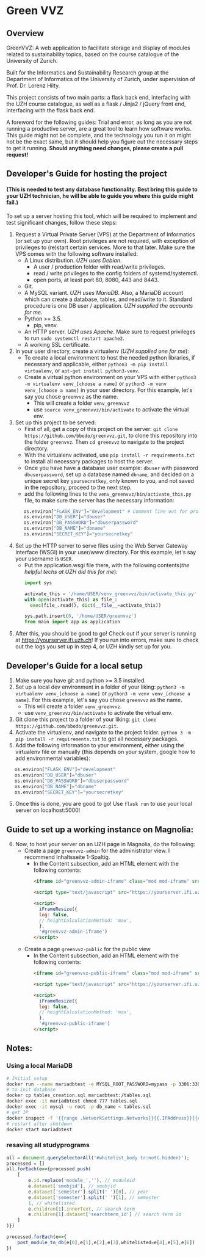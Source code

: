 # Green VVZ
## Overview
GreenVVZ: A web application to  facilitate storage and display of modules related to sustainability topics, based on the course catalogue of the University of Zurich.

Built for the Informatics and Sustainability Research group at the Department of Informatics of the University of Zurich, under supervision of Prof. Dr. Lorenz Hilty.

This project consists of two main parts: a flask back end, interfacing with the UZH course catalogue, as well as a flask / Jinja2 / jQuery front end, interfacing with the flask back end.

A foreword for the following guides: Trial and error, as long as you are not running a productive server, are a great tool to learn how software works. This guide might not be complete, and the technology you run it on might not be the exact same, but it should help you figure out the necessary steps to get it running. **Should anything need changes, please create a pull request!**

## Developer's Guide for hosting the project 
#### (This is needed to test any database functionality. Best bring this guide to your UZH technician, he will be able to guide you where this guide might fail.)
To set up a server hosting this tool, which will be required to implement and test significant changes, follow these steps:

1. Request a Virtual Private Server (VPS) at the Department of Informatics (or set up your own). Root privileges are not required, with exception of privileges to (re)start certain services. More to that later. Make sure the VPS comes with the following software installed:
    - A Linux distribution. _UZH uses Debian_.
        - A user / production folder with read/write privileges.
        - read / write privileges to the config folders of systemd/systemctl.
        - open ports, at least port 80, 8080, 443 and 8443. 
    - Git.
    - A MySQL variant. _UZH uses MariaDB_. Also, a MariaDB account which can create a database, tables, and read/write to it. Standard procedure is one DB user / application. _UZH supplied the accounts for me_.
    - Python >= 3.5.
        - pip, venv.
    - An HTTP server. _UZH uses Apache_. Make sure to request privileges to run `sudo systemctl restart apache2`.
    - A working SSL certificate.
 2. In your user directory, create a virtualenv (_UZH supplied one for me_): 
    - To create a local environment to host the needed python libraries, if necessary and applicable, either `python3 -m pip install virtualenv`, or `apt-get install python3-venv`.
    - Create a virtual python environment on your VPS with either `python3 -m virtualenv venv_[choose a name]` or `python3 -m venv venv_[choose a name]` in your user directory. For this example, let's say you chose `greenvvz` as the name.
        - This will create a folder `venv_greenvvz`
        - use `source venv_greenvvz/bin/activate` to activate the virtual env.
 3. Set up this project to be served:     
     - First of all, get a copy of this project on the server: `git clone https://github.com/bbodo/greenvvz.git`, to clone this repository into the folder `greenvvz`. Then `cd greenvvz` to navigate to the project directory.
     - With the virtualenv activated, use `pip install -r requirements.txt` to install all necessary packages to host the server.
     - Once you have have a database user example: `dbuser` with password `dbuserpassword`, set up a database named `dbname`, and decided on a unique secret key `yoursecretkey`, only known to you, and not saved in the repository, proceed to the next step.
     - add the following lines to the `venv_greenvvz/bin/activate_this.py` file, to make sure the server has the necessary information:
     ```python
        os.environ["FLASK_ENV"]="development" # Comment line out for production! 
        os.environ["DB_USER"]="dbuser"
        os.environ["DB_PASSWORD"]="dbuserpassword"
        os.environ["DB_NAME"]="dbname"
        os.environ["SECRET_KEY"]="yoursecretkey"
     ```
 4. Set up the HTTP server to serve files using the Web Server Gateway Interface (WSGI) in your user/www directory. For this example, let's say your username is `USER`. 
    - Put the application.wsgi file there, with the following contents(_the helpful techs at UZH did this for me_):
      ```python
      import sys

      activate_this = '/home/USER/venv_greenvvz/bin/activate_this.py'
      with open(activate_this) as file_:
        exec(file_.read(), dict(__file__=activate_this))

      sys.path.insert(0, '/home/USER/greenvvz')
      from main import app as application
      ```
5. After this, you should be good to go! Check out if your server is running at https://yourserver.ifi.uzh.ch! If you run into errors, make sure to check out the logs you set up in step 4, or UZH kindly set up for you.


## Developer's Guide for a local setup
1. Make sure you have git and python >= 3.5 installed.
2. Set up a local dev environment in a folder of your liking: `python3 -m virtualenv venv_[choose a name]` or `python3 -m venv venv_[choose a name]`. For this example, let's say you chose `greenvvz` as the name.
    - This will create a folder `venv_greenvvz`.
    - use `venv_greenvvz/bin/activate` to activate the virtual env.
3. Git clone this project to a folder of your liking: `git clone https://github.com/bbodo/greenvvz.git`.
4. Activate the virtualenv, and navigate to the project folder. `python 3 -m pip install -r requirements.txt` to get all necessary packages.
4. Add the following information to your environment, either using the virtualenv file or manually (this depends on your system, google how to add environmental variables):
```python
   os.environ["FLASK_ENV"]="development"
   os.environ["DB_USER"]="dbuser"
   os.environ["DB_PASSWORD"]="dbuserpassword"
   os.environ["DB_NAME"]="dbname"
   os.environ["SECRET_KEY"]="yoursecretkey"
```
5. Once this is done, you are good to go! Use `flask run` to use your local server on localhost:5000!

## Guide to set up a working instance on Magnolia:
6. Now, to host your server on an UZH page in Magnolia, do the following:
    - Create a page `greenvvz-admin` for the administrator view. I recommend Inhaltsseite 1-Spaltig.
        - In the Content subsection, add an HTML element with the following contents:
            ```HTML
            <iframe id="greenvvz-admin-iframe" class="mod mod-iframe" src="https://yourserver.ifi.uzh.ch/admin?key=yoursecretkey" style="width: 100%; min-height: 1000px;" scrolling="no" frameborder="0">Ihr Browser unterstützt iframes leider nicht.</iframe>

            <script type="text/javascript" src="https://yourserver.ifi.uzh.ch/static/additional/iframeResizer.min.js"></script>

            <script>
              iFrameResize({
              log: false, 
              // heightCalculationMethod: 'max',
              }, 
              '#greenvvz-admin-iframe')
            </script>

            ```
    - Create a page `greenvvz-public` for the public view
        - In the Content subsection, add an HTML element with the following contents:
            ```HTML
            <iframe id="greenvvz-public-iframe" class="mod mod-iframe" src="https://yourserver.ifi.uzh.ch/public?key=yoursecretkey" style="width: 100%; min-height: 1000px;" scrolling="no" frameborder="0">Ihr Browser unterstützt iframes leider nicht.</iframe>

            <script type="text/javascript" src="https://yourserver.ifi.uzh.ch/static/additional/iframeResizer.min.js"></script>

            <script>
              iFrameResize({
              log: false, 
              // heightCalculationMethod: 'max',
              }, 
              '#greenvvz-public-iframe')
            </script>
            ```

    



## Notes: 

### Using a local MariaDB 

```bash
# Initial setup
docker run --name mariadbtest -e MYSQL_ROOT_PASSWORD=mypass -p 3306:3306 -d docker.io/library/mariadb:10.6.17
# to init database
docker cp tables_creation.sql mariadbtest:/tables.sql
docker exec -it mariadbtest chmod 777 tables.sql
docker exec -it mysql -u root -p db_name < tables.sql
# get IP
docker inspect -f '{{range .NetworkSettings.Networks}}{{.IPAddress}}{{end}}' mariadbtest
# restart after shutdown
docker start mariadbtest
```

### resaving all studyprograms

```js
all = document.querySelectorAll('#whitelist_body tr:not(.hidden)');
processed = []
all.forEach(e=>{processed.push(
    [
        e.id.replace('module_',''), // moduleid
        e.dataset['smobjid'], // smobjid
        e.dataset['semester'].split(' ')[0], // year
        e.dataset['semester'].split(' ')[1], // semester
        1, // whitelisted
        e.children[1].innerText, // search term
        e.children[1].dataset['searchterm_id'] // search term id
    ]
)})

processed.forEach(e=>{
    post_module_to_db(e[0],e[1],e[2],e[3],whitelisted=e[4],e[5],e[6])
})
```
